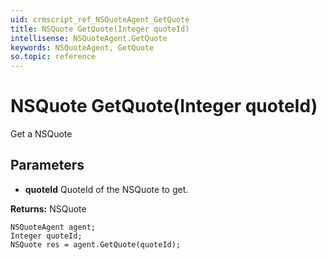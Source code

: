 ```yaml
---
uid: crmscript_ref_NSQuoteAgent_GetQuote
title: NSQuote GetQuote(Integer quoteId)
intellisense: NSQuoteAgent.GetQuote
keywords: NSQuoteAgent, GetQuote
so.topic: reference
---
```


# NSQuote GetQuote(Integer quoteId)

Get a NSQuote

## Parameters

* **quoteId** QuoteId of the NSQuote to get.

**Returns:** NSQuote

```crmscript
NSQuoteAgent agent;
Integer quoteId;
NSQuote res = agent.GetQuote(quoteId);
```

